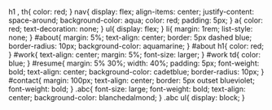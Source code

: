 h1 , th{
    color: red;
}
nav{
    display: flex;
    align-items: center;
    justify-content: space-around;
    background-color: aqua;
    color: red;
    padding: 5px;
}
a{
    color: red;
    text-decoration: none;
}
ul{
    display: flex;
}
li{
    margin: 1rem;
    list-style: none;
}
#about{
    margin: 5%;
    text-align: center;
    border: 5px dashed blue;
    border-radius: 10px;
    background-color: aquamarine;
}
#about h1{
    color: red;
}
#work{
    text-align: center;
    margin: 5%;
    font-size: larger;
}
#work td{
    color: blue;
}
#resume{
    margin: 5% 30%;
    width: 40%;
    padding: 5px;
    font-weight: bold;
    text-align: center;
    background-color: cadetblue;
    border-radius: 10px;
} 
#contact{
    margin: 100px;
    text-align: center;
    border: 5px outset blueviolet;
    font-weight: bold;
}
.abc{
    font-size: large;
    font-weight: bold;
    text-align: center;
    background-color: blanchedalmond;
}
.abc ul{
    display: block;
}
